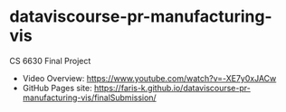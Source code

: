 # dataviscourse-pr-manufacturing-vis
CS 6630 Final Project

- Video Overview: https://www.youtube.com/watch?v=-XE7y0xJACw
- GitHub Pages site: https://faris-k.github.io/dataviscourse-pr-manufacturing-vis/finalSubmission/
